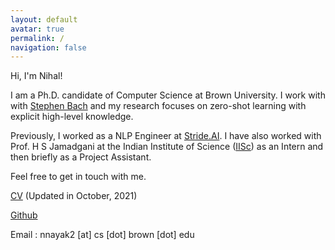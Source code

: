 ```yaml
---
layout: default
avatar: true
permalink: /
navigation: false
---
```


Hi, I'm Nihal!

I am a Ph.D. candidate of Computer Science at Brown University. I work with with [Stephen Bach](http://stephenbach.net/) and my research focuses on zero-shot learning with explicit high-level knowledge.

Previously, I worked as a NLP Engineer at [Stride.AI](stride.ai). I have also worked with Prof. H S Jamadgani at the Indian Institute of Science ([IISc](http://www.iisc.ac.in/)) as an Intern and then briefly as a Project Assistant.

Feel free to get in touch with me.

[CV](assets/cv.pdf) (Updated in October, 2021)

[Github](https://github.com/nihalnayak)

Email : nnayak2 [at] cs [dot] brown [dot] edu
